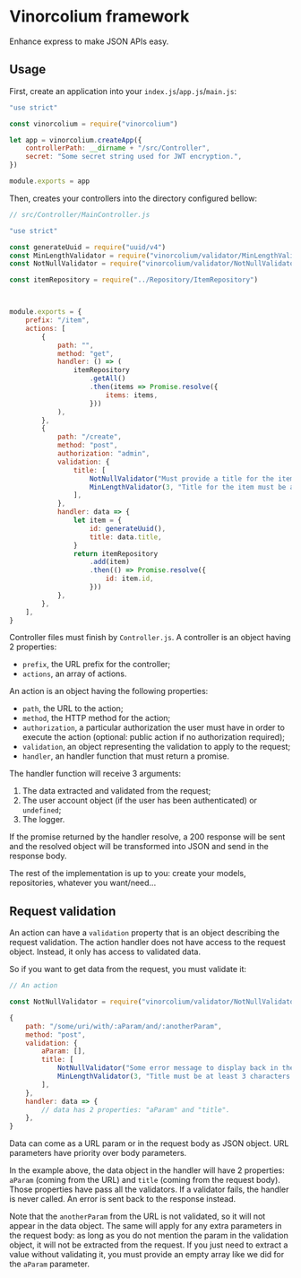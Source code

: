 # Vinorcolium framework

Enhance express to make JSON APIs easy.

## Usage

First, create an application into your `index.js`/`app.js`/`main.js`:

```javascript
"use strict"

const vinorcolium = require("vinorcolium")

let app = vinorcolium.createApp({
    controllerPath: __dirname + "/src/Controller",
    secret: "Some secret string used for JWT encryption.",
})

module.exports = app
```

Then, creates your controllers into the directory configured bellow:

```javascript
// src/Controller/MainController.js

"use strict"

const generateUuid = require("uuid/v4")
const MinLengthValidator = require("vinorcolium/validator/MinLengthValidator")
const NotNullValidator = require("vinorcolium/validator/NotNullValidator")

const itemRepository = require("../Repository/ItemRepository")



module.exports = {
    prefix: "/item",
    actions: [
        {
            path: "",
            method: "get",
            handler: () => (
                itemRepository
                    .getAll()
                    .then(items => Promise.resolve({
                        items: items,
                    }))
            ),
        },
        {
            path: "/create",
            method: "post",
            authorization: "admin",
            validation: {
                title: [
                    NotNullValidator("Must provide a title for the item to create."),
                    MinLengthValidator(3, "Title for the item must be at least 3 characters long."),
                ],
            },
            handler: data => {
                let item = {
                    id: generateUuid(),
                    title: data.title,
                }
                return itemRepository
                    .add(item)
                    .then(() => Promise.resolve({
                        id: item.id,
                    }))
            },
        },
    ],
}
```

Controller files must finish by `Controller.js`. A controller is an object having 2 properties:

* `prefix`, the URL prefix for the controller;
* `actions`, an array of actions.

An action is an object having the following properties:

* `path`, the URL to the action;
* `method`, the HTTP method for the action;
* `authorization`, a particular authorization the user must have in order to execute the action (optional: public action if no authorization required);
* `validation`, an object representing the validation to apply to the request;
* `handler`, an handler function that must return a promise.

The handler function will receive 3 arguments:

1. The data extracted and validated from the request;
2. The user account object (if the user has been authenticated) or `undefined`;
3. The logger.

If the promise returned by the handler resolve, a 200 response will be sent and the resolved object will be transformed into JSON and send in the response body.

The rest of the implementation is up to you: create your models, repositories, whatever you want/need...

## Request validation

An action can have a `validation` property that is an object describing the request validation. The action handler does not have access to the request object. Instead, it only has access to validated data.

So if you want to get data from the request, you must validate it:

```javascript
// An action

const NotNullValidator = require("vinorcolium/validator/NotNullValidator")

{
    path: "/some/uri/with/:aParam/and/:anotherParam",
    method: "post",
    validation: {
        aParam: [],
        title: [
            NotNullValidator("Some error message to display back in the response body in case the validator fail."),
            MinLengthValidator(3, "Title must be at least 3 characters long.")
        ],
    },
    handler: data => {
        // data has 2 properties: "aParam" and "title".
    },
}
```
 
Data can come as a URL param or in the request body as JSON object. URL parameters have priority over body parameters.

In the example above, the data object in the handler will have 2 properties: `aParam` (coming from the URL) and `title` (coming from the request body). Those properties have pass all the validators. If a validator fails, the handler is never called. An error is sent back to the response instead.

Note that the `anotherParam` from the URL is not validated, so it will not appear in the data object. The same will apply for any extra parameters in the request body: as long as you do not mention the param in the validation object, it will not be extracted from the request. If you just need to extract a value without validating it, you must provide an empty array like we did for the `aParam` parameter.


